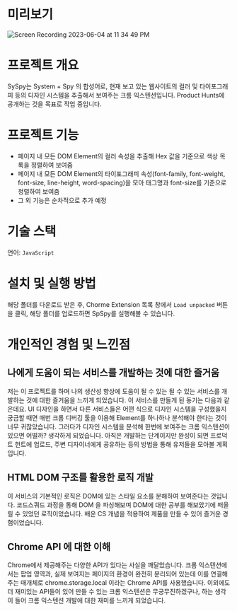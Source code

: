 # 미리보기
![Screen Recording 2023-06-04 at 11 34 49 PM](https://github.com/codesquad-members-2023-team6/issue-tracker/assets/96381221/bf7a2d7c-7900-44ef-a2b5-a75e3ab9ca13)

# 프로젝트 개요

SySpy는 System + Spy 의 합성어로, 현재 보고 있는 웹사이트의 컬러 및 타이포그래피 등의 디자인 시스템을 추출해서 보여주는 크롬 익스텐션입니다. Product Hunts에 공개하는 것을 목표로 작업 중입니다.

# 프로젝트 기능

- 페이지 내 모든 DOM Element의 컬러 속성을 추출해 Hex 값을 기준으로 색상 목록을 정렬하여 보여줌
- 페이지 내 모든 DOM Element의 타이포그래피 속성(font-family, font-weight, font-size, line-height, word-spacing)을 모아 태그명과 font-size를 기준으로 정렬하여 보여줌
- 그 외 기능은 순차적으로 추가 예정

# 기술 스택

언어: `JavaScript`

# 설치 및 실행 방법

해당 폴더를 다운로드 받은 후, Chorme Extension 목록 창에서 `Load unpacked` 버튼을 클릭, 해당 폴더를 업로드하면 SpSpy를 실행해볼 수 있습니다.

# 개인적인 경험 및 느낀점

## 나에게 도움이 되는 서비스를 개발하는 것에 대한 즐거움
저는 이 프로젝트를 하며 나의 생산성 향상에 도움이 될 수 있는 될 수 있는 서비스를 개발하는 것에 대한 즐거움을 느끼게 되었습니다. 이 서비스를 만들게 된 동기는 다음과 같은데요. UI 디자인을 하면서 다른 서비스들은 어떤 식으로 디자인 시스템을 구성했을지 궁금할 때면 매번 크롬 디버깅 툴을 이용해 Element를 하나하나 분석해야 한다는 것이 너무 귀찮았습니다. 그러다가 디자인 시스템을 분석해 한번에 보여주는 크롬 익스텐션이 있으면 어떨까? 생각하게 되었습니다. 아직은 개발하는 단계이지만 완성이 되면 프로덕트 헌트에 업로드, 주변 디자이너에게 공유하는 등의 방법을 통해 유저들을 모아볼 계획입니다.
## HTML DOM 구조를 활용한 로직 개발
이 서비스의 기본적인 로직은 DOM에 있는 스타일 요소를 분해하여 보여준다는 것입니다. 코드스쿼드 과정을 통해 DOM 을 파싱해보며 DOM에 대한 공부를 해보았기에 떠올릴 수 있었던 로직이었습니다. 배운 CS 개념을 적용하여 제품을 만들 수 있어 즐거운 경험이었습니다.
## Chrome API 에 대한 이해
Chrome에서 제공해주는 다양한 API가 있다는 사실을 깨달았습니다. 크롬 익스텐션에서는 팝업 영역과, 실제 보여지는 페이지의 환경이 완전히 분리되어 있는데 이를 연결해주는 매개체로 chrome.storage.local 이라는 Chrome API를 사용했습니다. 이외에도 더 재미있는 API들이 있어 만들 수 있는 크롬 익스텐션은 무궁무진하겠구나, 하는 생각이 들어 크롬 익스텐션 개발에 대한 재미를 느끼게 되었습니다.

